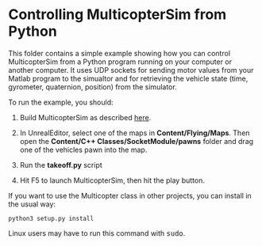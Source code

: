 # Controlling MulticopterSim from Python
This folder contains a simple example showing how you can control MulticopterSim from a Python program running on
your computer or another computer.  It uses UDP sockets for sending motor values from your Matlab program 
to the simualtor and for retrieving the vehicle state (time, gyrometer, quaternion, position) from the simulator.

To run the example, you should:

1. Build MulticopterSim as described [here](https://github.com/simondlevy/MulticopterSim#Windows).

2. In UnrealEditor, select one of the maps in <b>Content/Flying/Maps</b>. Then open the
<b>Content/C++ Classes/SocketModule/pawns</b> folder and drag one of the vehicles pawn into the map. 

3. Run the <b>takeoff.py</b> script

4. Hit F5 to launch MulticopterSim, then hit the play button.

If you want to use the Multicopter class in other projects, you can install in the usual way:

```
python3 setup.py install
```

Linux users may have to run this command with <tt>sudo</tt>.

